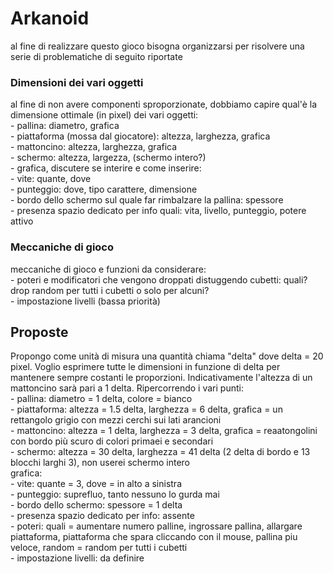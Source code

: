 # Arkanoid
al fine di realizzare questo gioco bisogna organizzarsi per risolvere una serie di problematiche di seguito riportate

### Dimensioni dei vari oggetti
al fine di non avere componenti sproporzionate, dobbiamo capire qual'è la dimensione ottimale (in pixel) dei vari oggetti: <br />
    - pallina: diametro, grafica <br />
    - piattaforma (mossa dal giocatore): altezza, larghezza, grafica <br />
    - mattoncino: altezza, larghezza, grafica <br />
    - schermo: altezza, largezza, (schermo intero?) <br />
    - grafica, discutere se interire e come inserire: <br />
        - vite: quante, dove <br />
        - punteggio: dove, tipo carattere, dimensione <br />
        - bordo dello schermo sul quale far rimbalzare la pallina: spessore <br />
        - presenza spazio dedicato per info quali: vita, livello, punteggio, potere attivo

### Meccaniche di gioco
meccaniche di gioco e funzioni da considerare: <br />
    - poteri e modificatori che vengono droppati distuggendo cubetti: quali? drop random per tutti i cubetti o solo per alcuni?  <br />
    - impostazione livelli (bassa priorità)

## Proposte
Propongo come unità di misura una quantità chiama "delta" dove delta = 20 pixel. Voglio esprimere tutte le dimensioni in funzione di delta per mantenere sempre costanti le proporzioni. Indicativamente l'altezza di un mattoncino sarà pari a 1 delta.
Ripercorrendo i vari punti: <br />
      - pallina: diametro = 1 delta, colore = bianco <br />
      - piattaforma: altezza = 1.5 delta, larghezza = 6 delta, grafica = un rettangolo grigio con mezzi cerchi sui lati arancioni <br />
      - mattoncino: altezza = 1 delta, larghezza = 3 delta, grafica = reaatongolini con bordo più scuro di colori primaei e secondari <br />
      - schermo: altezza = 30 delta, larghezza = 41 delta (2 delta di bordo e 13 blocchi larghi 3), non userei schermo intero <br />
      grafica: <br />
            - vite: quante = 3, dove = in alto a sinistra <br />
            - punteggio: suprefluo, tanto nessuno lo gurda mai <br />
            - bordo dello schermo: spessore = 1 delta <br />
            - presenza spazio dedicato per info: assente <br />
      - poteri: quali = aumentare numero palline, ingrossare pallina, allargare piattaforma, piattaforma che spara cliccando con il mouse, pallina piu veloce, random = random            per tutti i cubetti <br />
      - impostazione livelli: da definire 
  
              
